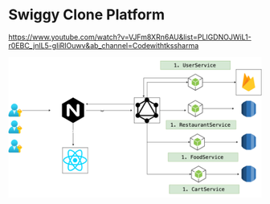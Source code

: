 # Swiggy Clone Platform 

https://www.youtube.com/watch?v=VJFm8XRn6AU&list=PLIGDNOJWiL1-r0EBC_jnlL5-gIiRIOuwv&ab_channel=Codewithtkssharma

![Drag Racing](./diag/swiggy-clone.png)
